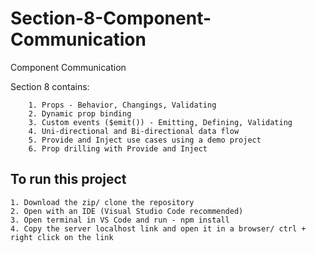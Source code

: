 # Section-8-Component-Communication
Component Communication

Section 8 contains:

        1. Props - Behavior, Changings, Validating
        2. Dynamic prop binding
        3. Custom events ($emit()) - Emitting, Defining, Validating
        4. Uni-directional and Bi-directional data flow
        5. Provide and Inject use cases using a demo project
        6. Prop drilling with Provide and Inject
        

<h2>To run this project</h2>

    1. Download the zip/ clone the repository
    2. Open with an IDE (Visual Studio Code recommended)
    3. Open terminal in VS Code and run - npm install
    4. Copy the server localhost link and open it in a browser/ ctrl + right click on the link
